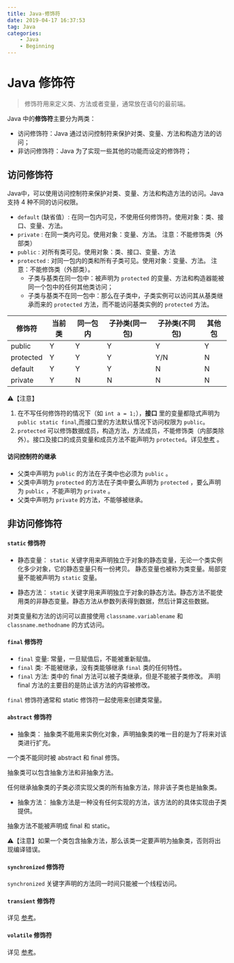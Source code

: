 ```yaml
---
title: Java-修饰符
date: 2019-04-17 16:37:53
tag: Java
categories:
	- Java
	- Beginning
---
```


# Java 修饰符

> 修饰符用来定义类、方法或者变量，通常放在语句的最前端。

Java 中的**修饰符**主要分为两类：

* 访问修饰符：Java 通过访问控制符来保护对类、变量、方法和构造方法的访问；
* 非访问修饰符：Java 为了实现一些其他的功能而设定的修饰符；

## 访问修饰符

Java中，可以使用访问控制符来保护对类、变量、方法和构造方法的访问。Java 支持 4 种不同的访问权限。

* `default` (缺省值）: 在同一包内可见，不使用任何修饰符。使用对象：类、接口、变量、方法。
* `private` : 在同一类内可见。使用对象：变量、方法。 注意：不能修饰类（外部类）
* `public` : 对所有类可见。使用对象：类、接口、变量、方法
* `protected` : 对同一包内的类和所有子类可见。使用对象：变量、方法。 注意：不能修饰类（外部类）。
    - 子类与基类在同一包中：被声明为 `protected` 的变量、方法和构造器能被同一个包中的任何其他类访问；
    - 子类与基类不在同一包中：那么在子类中，子类实例可以访问其从基类继承而来的 `protected` 方法，而不能访问基类实例的 `protected` 方法。

| 修饰符     | 当前类 | 同一包内 | 子孙类(同一包) | 子孙类(不同包) | 其他包 |
|-----------|-----|------|----------|----------|-----|
| public    | Y   | Y    | Y        | Y        | Y   |
| protected | Y   | Y    | Y        | Y/N      | N   |
| default   | Y   | Y    | Y        | N        | N   |
| private   | Y   | N    | N        | N        | N   |

⚠️【注意】
1. 在不写任何修饰符的情况下（如 `int a = 1;`），**接口** 里的变量都隐式声明为 `public static final`,而接口里的方法默认情况下访问权限为 `public`。
2. `protected` 可以修饰数据成员，构造方法，方法成员，不能修饰类（内部类除外）。接口及接口的成员变量和成员方法不能声明为 `protected`。详见[参考](http://www.runoob.com/w3cnote/java-protected-keyword-detailed-explanation.html) 。

#### 访问控制符的继承

* 父类中声明为 `public` 的方法在子类中也必须为 `public` 。
* 父类中声明为 `protected` 的方法在子类中要么声明为 `protected` ，要么声明为 `public` ，不能声明为 `private` 。
* 父类中声明为 `private` 的方法，不能够被继承。

## 非访问修饰符

#### `static` 修饰符

* 静态变量：
`static` 关键字用来声明独立于对象的静态变量，无论一个类实例化多少对象，它的静态变量只有一份拷贝。 静态变量也被称为类变量。局部变量不能被声明为 `static` 变量。

* 静态方法：
`static` 关键字用来声明独立于对象的静态方法。静态方法不能使用类的非静态变量。静态方法从参数列表得到数据，然后计算这些数据。

对类变量和方法的访问可以直接使用 `classname.variablename` 和 `classname.methodname` 的方式访问。

#### `final` 修饰符

* `final` 变量:
常量，一旦赋值后，不能被重新赋值。
* `final` 类:
不能被继承，没有类能够继承 `final` 类的任何特性。
* `final` 方法:
类中的 final 方法可以被子类继承，但是不能被子类修改。
声明 final 方法的主要目的是防止该方法的内容被修改。

`final` 修饰符通常和 static 修饰符一起使用来创建类常量。

#### `abstract` 修饰符

* 抽象类：
抽象类不能用来实例化对象，声明抽象类的唯一目的是为了将来对该类进行扩充。

一个类不能同时被 abstract 和 final 修饰。

抽象类可以包含抽象方法和非抽象方法。

任何继承抽象类的子类必须实现父类的所有抽象方法，除非该子类也是抽象类。

* 抽象方法：
抽象方法是一种没有任何实现的方法，该方法的的具体实现由子类提供。

抽象方法不能被声明成 final 和 static。

⚠️【注意】如果一个类包含抽象方法，那么该类一定要声明为抽象类，否则将出现编译错误。


#### `synchronized` 修饰符

`synchronized` 关键字声明的方法同一时间只能被一个线程访问。

#### `transient` 修饰符

详见 [参考](http://www.runoob.com/java/java-modifier-types.html)。

#### `volatile` 修饰符

详见 [参考](http://www.runoob.com/java/java-modifier-types.html)。